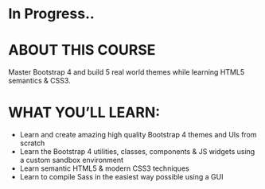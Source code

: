 # In Progress..
# ABOUT THIS COURSE
Master Bootstrap 4 and build 5 real world themes while learning HTML5 semantics & CSS3.

# WHAT YOU’LL LEARN:
- Learn and create amazing high quality Bootstrap 4 themes and UIs from scratch
- Learn the Bootstrap 4 utilities, classes, components & JS widgets using a custom sandbox environment
- Learn semantic HTML5 & modern CSS3 techniques
- Learn to compile Sass in the easiest way possible using a GUI

